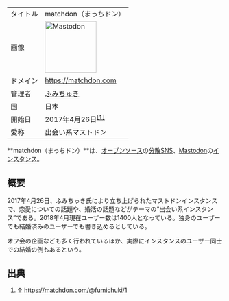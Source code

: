 <div>

|          |                                                                                                                                                                                                                                                                                                        |
|----------|--------------------------------------------------------------------------------------------------------------------------------------------------------------------------------------------------------------------------------------------------------------------------------------------------------|
| タイトル | matchdon（まっちドン）                                                                                                                                                                                                                                                                                 |
| 画像     | [<img src="/images/thumb/0/00/Mastodon_logo.png/120px-Mastodon_logo.png" srcset="/images/thumb/0/00/Mastodon_logo.png/180px-Mastodon_logo.png 1.5x, /images/0/00/Mastodon_logo.png 2x" width="120" height="120" alt="Mastodon" />](/%E3%83%95%E3%82%A1%E3%82%A4%E3%83%AB:Mastodon_logo.png "Mastodon") |
| ドメイン | <a href="https://matchdon.com" rel="nofollow">https://matchdon.com</a>                                                                                                                                                                                                                                 |
| 管理者   | <a href="https://matchdon.com/@fumichuki" rel="nofollow">ふみちゅき</a>                                                                                                                                                                                                                                |
| 国       | 日本                                                                                                                                                                                                                                                                                                   |
| 開始日   | 2017年4月26日<sup>[\[1\]](#cite_note-1)</sup>                                                                                                                                                                                                                                                          |
| 愛称     | 出会い系マストドン                                                                                                                                                                                                                                                                                     |

**matchdon（まっちドン）**は、[オープンソース](/%E3%82%AA%E3%83%BC%E3%83%97%E3%83%B3%E3%82%BD%E3%83%BC%E3%82%B9 "オープンソース")の[分散SNS](/%E5%88%86%E6%95%A3SNS "分散SNS")、[Mastodon](/Mastodon "Mastodon")の[インスタンス](/%E3%82%A4%E3%83%B3%E3%82%B9%E3%82%BF%E3%83%B3%E3%82%B9 "インスタンス")。

## 概要

2017年4月26日、ふみちゅき氏により立ち上げられたマストドンインスタンスで、恋愛についての話題や、婚活の話題などがテーマの“出会い系インスタンス”である。2018年4月現在ユーザー数は1400人となっている。独身のユーザーでも結婚済みのユーザーでも書き込めるとしている。

オフ会の企画なども多く行われているほか、実際にインスタンスのユーザー同士での結婚の例もあるという。

## 出典

<div>

1.  [↑](#cite_ref-1) <a href="https://matchdon.com/@fumichuki/1" rel="nofollow">https://matchdon.com/@fumichuki/1</a>

</div>

</div>
